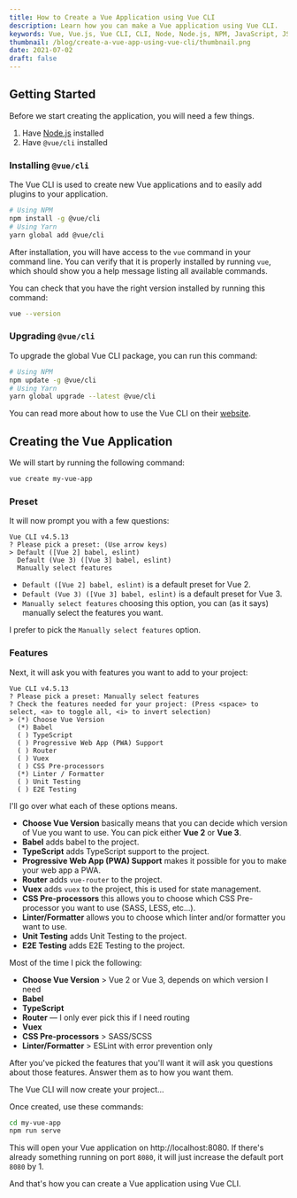 ```yaml
---
title: How to Create a Vue Application using Vue CLI
description: Learn how you can make a Vue application using Vue CLI.
keywords: Vue, Vue.js, Vue CLI, CLI, Node, Node.js, NPM, JavaScript, JS
thumbnail: /blog/create-a-vue-app-using-vue-cli/thumbnail.png
date: 2021-07-02
draft: false
---
```


##  Getting Started

Before we start creating the application, you will need a few things.

1.  Have [Node.js](https://nodejs.org/en/) installed
2.  Have `@vue/cli` installed

### Installing `@vue/cli`

The Vue CLI is used to create new Vue applications and to easily add plugins to your application.

```bash
# Using NPM
npm install -g @vue/cli
# Using Yarn
yarn global add @vue/cli
```

After installation, you will have access to the `vue` command in your command line. You can verify that it is properly installed by running `vue`, which should show you a help message listing all available commands.

You can check that you have the right version installed by running this command:
```bash
vue --version
```

### Upgrading `@vue/cli`

To upgrade the global Vue CLI package, you can run this command:

```bash
# Using NPM
npm update -g @vue/cli
# Using Yarn
yarn global upgrade --latest @vue/cli
```

You can read more about how to use the Vue CLI on their [website](https://cli.vuejs.org/guide/installation.html).

## Creating the Vue Application

We will start by running the following command:

```bash
vue create my-vue-app
```

### Preset

It will now prompt you with a few questions:
```
Vue CLI v4.5.13
? Please pick a preset: (Use arrow keys)
> Default ([Vue 2] babel, eslint)
  Default (Vue 3) ([Vue 3] babel, eslint)
  Manually select features
```

- `Default ([Vue 2] babel, eslint)` is a default preset for Vue 2.
- `Default (Vue 3) ([Vue 3] babel, eslint)` is a default preset for Vue 3.
- `Manually select features` choosing this option, you can (as it says) manually select the features you want.

I prefer to pick the `Manually select features` option.

### Features

Next, it will ask you with features you want to add to your project:

```
Vue CLI v4.5.13
? Please pick a preset: Manually select features
? Check the features needed for your project: (Press <space> to select, <a> to toggle all, <i> to invert selection)
> (*) Choose Vue Version
  (*) Babel
  ( ) TypeScript
  ( ) Progressive Web App (PWA) Support
  ( ) Router
  ( ) Vuex
  ( ) CSS Pre-processors
  (*) Linter / Formatter
  ( ) Unit Testing
  ( ) E2E Testing
```

I'll go over what each of these options means.

- **Choose Vue Version** basically means that you can decide which version of Vue you want to use. You can pick either **Vue 2** or **Vue 3**.
- **Babel** adds babel to the project.
- **TypeScript** adds TypeScript support to the project.
- **Progressive Web App (PWA) Support** makes it possible for you to make your web app a PWA.
- **Router** adds `vue-router` to the project.
- **Vuex** adds `vuex` to the project, this is used for state management.
- **CSS Pre-processors** this allows you to choose which CSS Pre-processor you want to use (SASS, LESS, etc...).
- **Linter/Formatter** allows you to choose which linter and/or formatter you want to use.
- **Unit Testing** adds Unit Testing to the project.
- **E2E Testing** adds E2E Testing to the project.

Most of the time I pick the following:

- **Choose Vue Version** > Vue 2 or Vue 3, depends on which version I need
- **Babel**
- **TypeScript**
- **Router** — I only ever pick this if I need routing
- **Vuex**
- **CSS Pre-processors** > SASS/SCSS
- **Linter/Formatter** > ESLint with error prevention only

After you've picked the features that you'll want it will ask you questions about those features. Answer them as to how you want them.

The Vue CLI will now create your project...

Once created, use these commands:
```bash
cd my-vue-app
npm run serve
```

This will open your Vue application on http://localhost:8080. If there's already something running on port `8080`, it will just increase the default port `8080` by 1.

And that's how you can create a Vue application using Vue CLI.